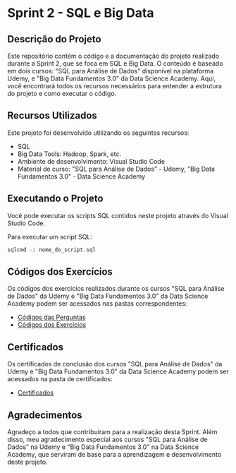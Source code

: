 # Sprint 2 - SQL e Big Data

## Descrição do Projeto

Este repositório contém o código e a documentação do projeto realizado durante a Sprint 2, que se foca em SQL e Big Data. O conteúdo é baseado em dois cursos: "SQL para Análise de Dados" disponível na plataforma Udemy, e "Big Data Fundamentos 3.0" da Data Science Academy. Aqui, você encontrará todos os recursos necessários para entender a estrutura do projeto e como executar o código.

## Recursos Utilizados

Este projeto foi desenvolvido utilizando os seguintes recursos:

- SQL
- Big Data Tools: Hadoop, Spark, etc.
- Ambiente de desenvolvimento: Visual Studio Code
- Material de curso: "SQL para Análise de Dados" - Udemy, "Big Data Fundamentos 3.0" - Data Science Academy

## Executando o Projeto

Você pode executar os scripts SQL contidos neste projeto através do Visual Studio Code.

Para executar um script SQL:

```bash
sqlcmd -i nome_do_script.sql
```

## Códigos dos Exercícios

Os códigos dos exercícios realizados durante os cursos "SQL para Análise de Dados" da Udemy e "Big Data Fundamentos 3.0" da Data Science Academy podem ser acessados nas pastas correspondentes:

- [Códigos das Perguntas](./Codigos%20das%20perguntas)
- [Códigos dos Exercícios](./Codigos%20dos%20exercícios)

## Certificados

Os certificados de conclusão dos cursos "SQL para Análise de Dados" da Udemy e "Big Data Fundamentos 3.0" da Data Science Academy podem ser acessados na pasta de certificados:

- [Certificados](./Certificados/)

## Agradecimentos

Agradeço a todos que contribuíram para a realização desta Sprint. Além disso, meu agradecimento especial aos cursos "SQL para Análise de Dados" na Udemy e "Big Data Fundamentos 3.0" na Data Science Academy, que serviram de base para a aprendizagem e desenvolvimento deste projeto.
